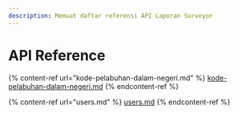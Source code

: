 ```yaml
---
description: Memuat daftar referensi API Laporan Surveyor
---
```


# API Reference

{% content-ref url="kode-pelabuhan-dalam-negeri.md" %}
[kode-pelabuhan-dalam-negeri.md](kode-pelabuhan-dalam-negeri.md)
{% endcontent-ref %}

{% content-ref url="users.md" %}
[users.md](users.md)
{% endcontent-ref %}
